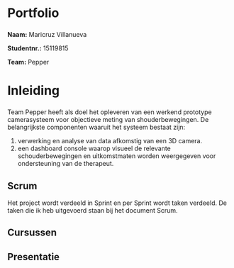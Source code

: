 #   **Portfolio**
###  
**Naam:** Maricruz Villanueva


**Studentnr.:** 15119815


**Team:** Pepper


# **Inleiding**
### 
Team Pepper heeft als doel het opleveren van een werkend prototype camerasysteem voor objectieve meting van shouderbewegingen. De belangrijkste componenten waaruit het systeem bestaat zijn: 
1) verwerking en analyse van data afkomstig van een 3D camera.
2) een dashboard console waarop visueel de relevante schouderbewegingen en uitkomstmaten worden weergegeven voor ondersteuning van de therapeut.


## Scrum
Het project wordt verdeeld in Sprint en per Sprint wordt taken verdeeld.
De taken die ik heb uitgevoerd staan bij het document Scrum.

## Cursussen
## Presentatie

